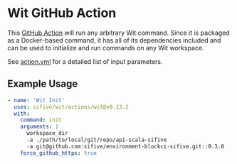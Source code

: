 # Wit GitHub Action

This [GitHub Action](https://github.com/features/actions) will run any arbitrary
Wit command. Since it is packaged as a Docker-based command, it has all of its
dependencies included and can be used to initialize and run commands on any Wit
workspace.

See [action.yml](./action.yml) for a detailed list of input parameters.

## Example Usage

```yaml
- name: 'Wit Init'
  uses: sifive/wit/actions/wit@v0.13.2
  with:
    command: init
    arguments: |
      workspace_dir
      -a ./path/to/local/git/repo/api-scala-sifive
      -a git@github.com:sifive/environment-blockci-sifive.git::0.3.0
    force_github_https: true
```
